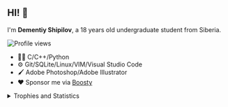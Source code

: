 ## HI! 👋
I'm **Dementiy Shipilov**, a 18 years old undergraduate student from Siberia.

![Profile views](https://komarev.com/ghpvc/?username=harakki&label=Profile%20views&color=0e75b6&style=for-the-badge&label=Profile+views&color=blue)
- 👨‍💻 C/C++/Python
- ⚙️ Git/SQLite/Linux/VIM/Visual Studio Code
- 🖌️ Adobe Photoshop/Adobe Illustrator
- ❤️ Sponsor me via [Boosty](./)

<details>
    <summary>Trophies and Statistics</summary>
    <a href="https://github.com/ryo-ma/github-profile-trophy">
        <img width="726" img src="https://github-profile-trophy.vercel.app/?username=harakki&theme=nord&no-frame=false&margin-w=5&margin-h=7&no-bg=false" alt="Trophy" />
        <div>
            <a href="https://github.com/anuraghazra/github-readme-stats">
                <img height="170" align="left" img src="https://github-readme-stats.vercel.app/api?username=harakki&theme=nord&show_icons=true" alt="Anurag's github stats" />
                <a href="https://github.com/anuraghazra/github-readme-stats"><img src="https://github-readme-stats.vercel.app/api/top-langs/?username=harakki&theme=nord&layout=compact" alt="Top Langs" /></a>
            </a>
        </div>
    </a>
</details>
